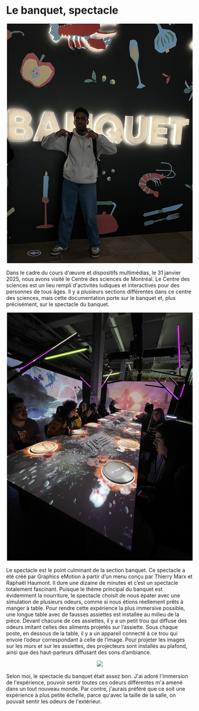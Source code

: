 <h1> Le banquet, spectacle </h1> 

<p  align="center">
    <img src="/centre_des_sciences/media/stan_banquet.jpg" width="500px">
</p>

Dans le cadre du cours d'œuvre et dispositifs multimédias, le 31 janvier 2025, nous avons visité le Centre des sciences de Montréal. Le Centre des sciences est un lieu rempli d'activités ludiques et interactives pour des personnes de tous âges. Il y a plusieurs sections différentes dans ce centre des sciences, mais cette documentation porte sur le banquet et, plus précisément, sur le spectacle du banquet. 

<p  align="center">
    <img src="/centre_des_sciences/media/spectacle.jpg" width="500px">
</p>

Le spectacle est le point culminant de la section banquet. Ce spectacle a été créé par Graphics eMotion à partir d’un menu conçu par Thierry Marx et Raphaël Haumont. Il dure une dizaine de minutes et c’est un spectacle totalement fascinant. Puisque le thème principal du banquet est évidemment la nourriture, le spectacle choisit de nous épater avec une simulation de plusieurs odeurs, comme si nous étions réellement prêts à manger à table. Pour rendre cette expérience la plus immersive possible, une longue table avec de fausses assiettes est installée au milieu de la pièce. Devant chacune de ces assiettes, il y a un petit trou qui diffuse des odeurs imitant celles des aliments projetés sur l’assiette. Sous chaque poste, en dessous de la table, il y a un appareil connecté à ce trou qui envoie l’odeur correspondant à celle de l’image. Pour projeter les images sur les murs et sur les assiettes, des projecteurs sont installés au plafond, ainsi que des haut-parleurs diffusant des sons d’ambiance.

<p  align="center">
    <img src="/centre_des_sciences/media/projector.png" width="500px">
    
</p>

Selon moi, le spectacle du banquet était assez bon. J'ai adoré l'immersion de l'expérience, pouvoir sentir toutes ces odeurs différentes m'a amené dans un tout nouveau monde. Par contre, j'aurais préféré que ce soit une expérience à plus petite échelle, parce qu'avec la taille de la salle, on pouvait sentir les odeurs de l'extérieur.
